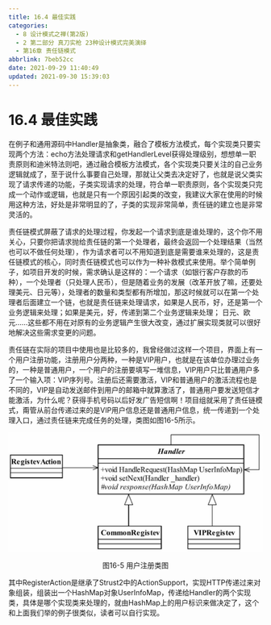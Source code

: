 ```yaml
---
title: 16.4 最佳实践
categories:
  - 8 设计模式之禅(第2版)
  - 2 第二部分 真刀实枪 23种设计模式完美演绎
  - 第16章 责任链模式
abbrlink: 7beb52cc
date: 2021-09-29 11:40:49
updated: 2021-09-30 15:39:03
---
```

# 16.4 最佳实践
在例子和通用源码中Handler是抽象类，融合了模板方法模式，每个实现类只要实现两个方法：echo方法处理请求和getHandlerLevel获得处理级别，想想单一职责原则和迪米特法则吧，通过融合模板方法模式，各个实现类只要关注的自己业务逻辑就成了，至于说什么事要自己处理，那就让父类去决定好了，也就是说父类实现了请求传递的功能，子类实现请求的处理，符合单一职责原则，各个实现类只完成一个动作或逻辑，也就是只有一个原因引起类的改变，我建议大家在使用的时候用这种方法，好处是非常明显的了，子类的实现非常简单，责任链的建立也是非常灵活的。

责任链模式屏蔽了请求的处理过程，你发起一个请求到底是谁处理的，这个你不用关心，只要你把请求抛给责任链的第一个处理者，最终会返回一个处理结果（当然也可以不做任何处理），作为请求者可以不用知道到底是需要谁来处理的，这是责任链模式的核心，同时责任链模式也可以作为一种补救模式来使用。举个简单例子，如项目开发的时候，需求确认是这样的：一个请求（如银行客户存款的币种），一个处理者（只处理人民币），但是随着业务的发展（改革开放了嘛，还要处理美元、日元等），处理者的数量和类型都有所增加，那这时候就可以在第一个处理者后面建立一个链，也就是责任链来处理请求，如果是人民币，好，还是第一个业务逻辑来处理；如果是美元，好，传递到第二个业务逻辑来处理； 日元、欧元……这些都不用在对原有的业务逻辑产生很大改变，通过扩展实现类就可以很好地解决这些需求变更的问题。

责任链在实际的项目中使用也是比较多的，我曾经做过这样一个项目，界面上有一个用户注册功能，注册用户分两种，一种是VIP用户，也就是在该单位办理过业务的，一种是普通用户，一个用户的注册要填写一堆信息，VIP用户只比普通用户多了一个输入项：VIP序列号。注册后还需要激活，VIP和普通用户的激活流程也是不同的，VIP是自动发送邮件到用户的邮箱中就算激活了，普通用户要发送短信才能激活，为什么呢？获得手机号码以后好发广告短信啊！项目组就采用了责任链模式，甭管从前台传递过来的是VIP用户信息还是普通用户信息，统一传递到一个处理入口，通过责任链来完成任务的处理，类图如图16-5所示。

![image-20210929114024790](https://raw.githubusercontent.com/lanlan2017/images/master/Blog/2021/09/20210929114024.png)

<center>图16-5 用户注册类图</center>

其中RegisterAction是继承了Strust2中的ActionSupport，实现HTTP传递过来对象组装，组装出一个HashMap对象UserInfoMap，传递给Handler的两个实现类，具体是哪个实现类来处理的，就由HashMap上的用户标识来做决定了，这个和上面我们举的例子很类似，读者可以自行实现。

